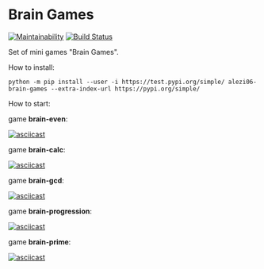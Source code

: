 # Brain Games

[![Maintainability](https://api.codeclimate.com/v1/badges/06ad4c458ce75368a85f/maintainability)](https://codeclimate.com/github/alezi06/python-project-lvl1/maintainability)
[![Build Status](https://travis-ci.org/alezi06/python-project-lvl1.svg?branch=master)](https://travis-ci.org/alezi06/python-project-lvl1)

Set of mini games "Brain Games".

How to install:

```
python -m pip install --user -i https://test.pypi.org/simple/ alezi06-brain-games --extra-index-url https://pypi.org/simple/
```

How to start:

game **brain-even**:

[![asciicast](https://asciinema.org/a/zjLWUpdNIxHx5DQyKk4XVSY1e.svg)](https://asciinema.org/a/zjLWUpdNIxHx5DQyKk4XVSY1e)

game **brain-calc**:

[![asciicast](https://asciinema.org/a/mWhiXJkCIGXGa0aHy73JTXEyV.svg)](https://asciinema.org/a/mWhiXJkCIGXGa0aHy73JTXEyV)

game **brain-gcd**:

[![asciicast](https://asciinema.org/a/WNh9XwHFB7BnMeaH9FkMtweRa.svg)](https://asciinema.org/a/WNh9XwHFB7BnMeaH9FkMtweRa)

game **brain-progression**:

[![asciicast](https://asciinema.org/a/hk4Jq4wGBUVh1s9IhT2glWjOv.svg)](https://asciinema.org/a/hk4Jq4wGBUVh1s9IhT2glWjOv)

game **brain-prime**:

[![asciicast](https://asciinema.org/a/iOF1J9MnPuAjKpseOOCo3LtJY.svg)](https://asciinema.org/a/iOF1J9MnPuAjKpseOOCo3LtJY)